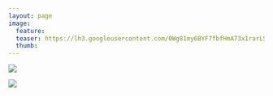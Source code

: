 ```yaml
---
layout: page
image:
  feature:
  teaser: https://lh3.googleusercontent.com/0Wg81my6BYF7fbfHmA73x1rarLSHM2Ou1vJlIHa6Amc=w245-h172-no
  thumb:
---
```


![](https://lh3.googleusercontent.com/BVoZshQohlFKtTmy1jBE8IK420IvlIfuvuOi1WeoZyk=w800)

![](https://lh3.googleusercontent.com/fZJcNxB9jSdCKwmTziOXvfGIqzbYaP0a6isi43KvDDQ=w800)
